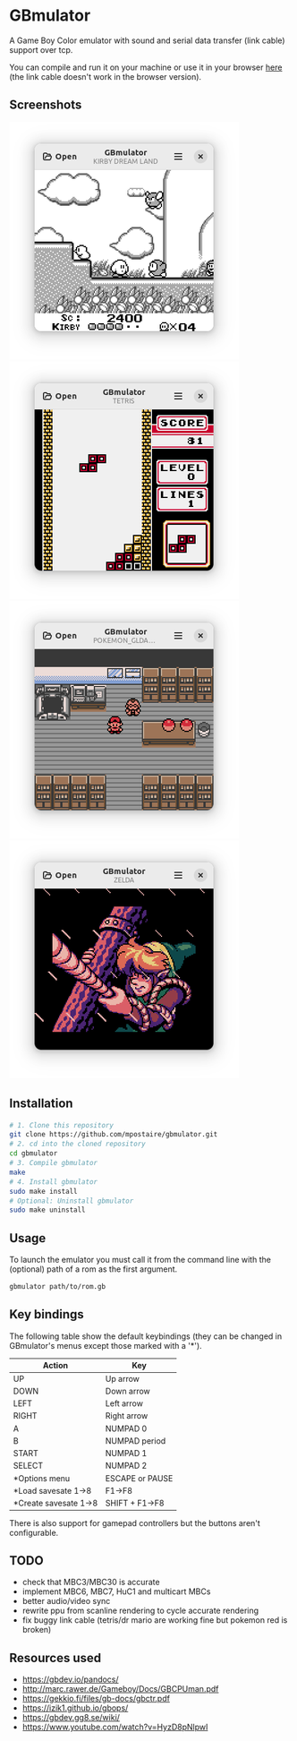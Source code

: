# GBmulator
A Game Boy Color emulator with sound and serial data transfer (link cable) support over tcp.

You can compile and run it on your machine or use it in your browser [here](https://mpostaire.github.io/gbmulator) (the link cable doesn't work in the browser version).

## Screenshots

![kirby_dream_land](images/kirby_dream_land.png)
![tetris_color](images/tetris_color.png)
![pokemon_gold](images/pokemon_gold.png)
![link_awakening](images/link_awakening.png)

## Installation

```sh
# 1. Clone this repository
git clone https://github.com/mpostaire/gbmulator.git
# 2. cd into the cloned repository
cd gbmulator
# 3. Compile gbmulator
make
# 4. Install gbmulator
sudo make install
# Optional: Uninstall gbmulator
sudo make uninstall
```

## Usage

To launch the emulator you must call it from the command line with the (optional) path of a rom as the first argument.
```sh
gbmulator path/to/rom.gb
```

## Key bindings

The following table show the default keybindings (they can be changed in GBmulator's menus except those marked with a '*').

| Action                | Key             |
| --------------------- | --------------- |
| UP                    | Up arrow        |
| DOWN                  | Down arrow      |
| LEFT                  | Left arrow      |
| RIGHT                 | Right arrow     |
| A                     | NUMPAD 0        |
| B                     | NUMPAD period   |
| START                 | NUMPAD 1        |
| SELECT                | NUMPAD 2        |
| *Options menu         | ESCAPE or PAUSE |
| *Load savesate 1->8   | F1->F8          |
| *Create savesate 1->8 | SHIFT + F1->F8  |

There is also support for gamepad controllers but the buttons aren't configurable.

## TODO

- check that MBC3/MBC30 is accurate
- implement MBC6, MBC7, HuC1 and multicart MBCs
- better audio/video sync
- rewrite ppu from scanline rendering to cycle accurate rendering
- fix buggy link cable (tetris/dr mario are working fine but pokemon red is broken)

## Resources used
- https://gbdev.io/pandocs/
- http://marc.rawer.de/Gameboy/Docs/GBCPUman.pdf
- https://gekkio.fi/files/gb-docs/gbctr.pdf
- https://izik1.github.io/gbops/
- https://gbdev.gg8.se/wiki/
- https://www.youtube.com/watch?v=HyzD8pNlpwI
